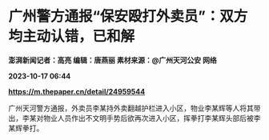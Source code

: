# 广州警方通报“保安殴打外卖员”：双方均主动认错，已和解
**澎湃新闻记者：高亮 编辑：唐燕丽 素材来源：@广州天河公安 网络**

**2023-10-17 06:44**

**https://m.thepaper.cn/detail/24959544**

广州天河警方通报，外卖员李某持外卖翻越护栏进入小区，物业李某辉等人将其带出，李某对物业人员作出不文明手势后欲再次进入小区，挥拳打李某辉头部后被李某辉拳打。